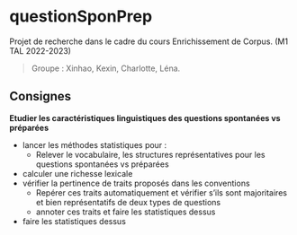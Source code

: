 # questionSponPrep
Projet de recherche dans le cadre du cours Enrichissement de Corpus. (M1 TAL 2022-2023)
> Groupe : Xinhao, Kexin, Charlotte, Léna.

## Consignes
**Etudier les caractéristiques linguistiques des questions spontanées vs préparées**
- lancer les méthodes statistiques pour :
    - Relever le vocabulaire, les structures représentatives pour les questions spontanées vs préparées
- calculer une richesse lexicale
- vérifier la pertinence de traits proposés dans les conventions 
    - Repérer ces traits automatiquement et vérifier s’ils sont majoritaires et bien représentatifs de deux types de questions
    - annoter ces traits et faire les statistiques dessus
- faire les statistiques dessus
